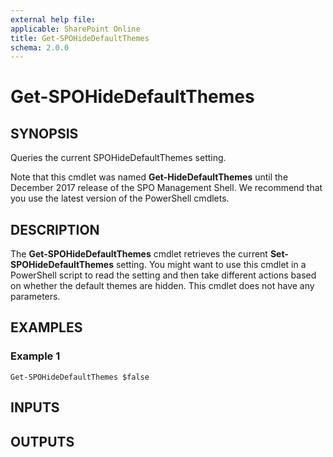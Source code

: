 ```yaml
---
external help file: 
applicable: SharePoint Online
title: Get-SPOHideDefaultThemes
schema: 2.0.0
---
```


# Get-SPOHideDefaultThemes

## SYNOPSIS

Queries the current SPOHideDefaultThemes setting.

Note that this cmdlet was named **Get-HideDefaultThemes** until the December 2017 release of the SPO Management Shell. We recommend that you use the latest version of the PowerShell cmdlets.

## DESCRIPTION

The **Get-SPOHideDefaultThemes** cmdlet retrieves the current **Set-SPOHideDefaultThemes** setting. You might want to use this cmdlet in a PowerShell script to read the setting and then take different actions based on whether the default themes are hidden. This cmdlet does not have any parameters.

## EXAMPLES

### Example 1

```
Get-SPOHideDefaultThemes $false
```


## INPUTS

## OUTPUTS

